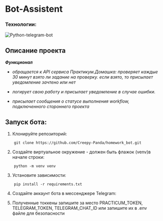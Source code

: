 # Bot-Assistent

### Технологии:
![Python-telegram-bot](https://img.shields.io/badge/python-python--telegram--bot-red?style=for-the-badge&logo=appveyor)

## Описание проекта

***Функционал***

  - *обращается к API сервиса Практикум.Домашка: проверяет каждые 30 минут взято ли задание на проверку. если взято, то присылает уведомление зачтено или нет*
  - *логирует свою работу и присылает уведомление в случае ошибки.*

  - *присылает сообщения о статусе выполнения workflow, подключенного стороннего проекта*

## Запуск бота:
1. Клонируйте репозиторий:
```
    git clone https://github.com/Creepy-Panda/homework_bot.git
```
 
2. Создайте виртуальное окружение - должен быть флажок (venv)в начале строки:
```
    python -m venv venv
```
 
3. Установите зависимости:
```
    pip install -r requirements.txt
```

4. Создайте аккаунт бота в мессенджере Telegram:
    
5. Полученные токкены запишите за место PRACTICUM_TOKEN, TELEGRAM_TOKEN, TELEGRAM_CHAT_ID или запишите их в .env файле для безопасности

